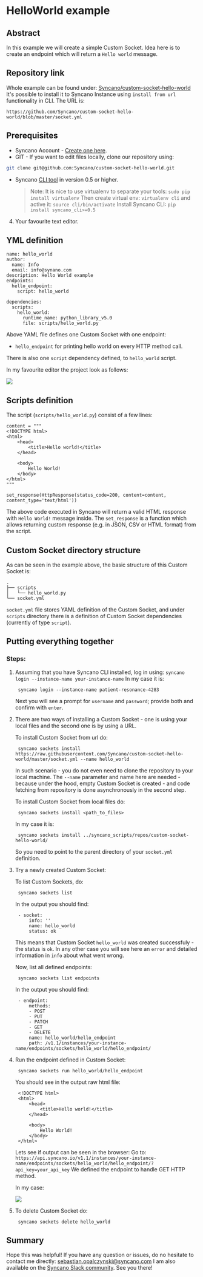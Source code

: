 # HelloWorld example

## Abstract

In this example we will create a simple Custom Socket. Idea here is to create an endpoint which will return
a `Hello world` message. 

## Repository link

Whole example can be found under: [Syncano/custom-socket-hello-world](https://github.com/Syncano/custom-socket-hello-world)
It's possible to install it to Syncano Instance using `install from url` functionality in CLI. The URL is:

`https://github.com/Syncano/custom-socket-hello-world/blob/master/socket.yml`

## Prerequisites

* Syncano Account - [Create one here](https://www.syncano.io/).  
* GIT - If you want to edit files locally, clone our repository using: 
```bash
git clone git@github.com:Syncano/custom-socket-hello-world.git
````
* Syncano [CLI tool](https://pypi.python.org/pypi/syncano-cli/0.5) in version 0.5 or higher.

    > Note:
    > It is nice to use virtualenv to separate your tools: `sudo pip install virtualenv`
    > Then create virtual env: `virtualenv cli` and active it: `source cli/bin/activate`
    > Install Syncano CLI: `pip install syncano_cli>=0.5`

4. Your favourite text editor.
  
## YML definition

    name: hello_world
    author:
      name: Info
      email: info@synano.com
    description: Hello World example
    endpoints:
      hello_endpoint:
        script: hello_world
    
    dependencies:
      scripts:
        hello_world:
          runtime_name: python_library_v5.0
          file: scripts/hello_world.py
          
Above YAML file defines one Custom Socket with one endpoint: 
* `hello_endpoint` for printing hello world on every HTTP method call.

There is also one `script` dependency defined, to `hello_world` script.

In my favourite editor the project look as follows:

![](../images/project_struct.png)

## Scripts definition

The script (`scripts/hello_world.py`) consist of a few lines:

    content = """
    <!DOCTYPE html>
    <html>
        <head>
            <title>Hello world!</title>
        </head>
    
        <body>
            Hello World!
        </body>
    </html>
    """
    
    set_response(HttpResponse(status_code=200, content=content, content_type='text/html'))

The above code executed in Syncano will return a valid HTML response with `Hello World!` message inside. 
The `set_response` is a function which allows returning custom response (e.g. in JSON, CSV or HTML format) from the script. 

## Custom Socket directory structure

As can be seen in the example above, the basic structure of this Custom Socket is:

    .
    ├── scripts
    │   └── hello_world.py
    └── socket.yml

`socket.yml` file stores YAML definition of the Custom Socket, and under `scripts` directory there is a definition
of Custom Socket dependencies (currently of type `script`).

## Putting everything together

### Steps:

1. Assuming that you have Syncano CLI installed, log in using: `syncano login --instance-name your-instance-name`
    In my case it is:
    
        syncano login --instance-name patient-resonance-4283

    Next you will see a prompt for `username` and `password`; provide both and confirm with `enter`.
    
2. There are two ways of installing a Custom Socket - one is using your local files and the second one is by using a URL.

    To install Custom Socket from url do:
    
        syncano sockets install https://raw.githubusercontent.com/Syncano/custom-socket-hello-world/master/socket.yml --name hello_world

    In such scenario - you do not even need to clone the repository to your local machine. The `--name` parameter and name here are needed - because under the hood, empty Custom Socket is created - and code fetching from repository is done asynchronously in the second step.
    
    To install Custom Socket from local files do:
    
        syncano sockets install <path_to_files>

    In my case it is:
    
        syncano sockets install ../syncano_scripts/repos/custom-socket-hello-world/

    So you need to point to the parent directory of your `socket.yml` definition.
     
3. Try a newly created Custom Socket:

    To list Custom Sockets, do:
    
        syncano sockets list

    In the output you should find:
    
        - socket:
            info: ''
            name: hello_world
            status: ok

    This means that Custom Socket `hello_world` was created successfuly - the status is `ok`. In any other case you will see here an `error` and detailed information in `info` about what went wrong.
    
    Now, list all defined endpoints:
    
        syncano sockets list endpoints

    In the output you should find:
    
        - endpoint:
            methods:
            - POST
            - PUT
            - PATCH
            - GET
            - DELETE
            name: hello_world/hello_endpoint
            path: /v1.1/instances/your-instance-name/endpoints/sockets/hello_world/hello_endpoint/

4. Run the endpoint defined in Custom Socket:

        syncano sockets run hello_world/hello_endpoint

    You should see in the output raw html file:
    
        <!DOCTYPE html>
        <html>
            <head>
                <title>Hello world!</title>
            </head>
        
            <body>
                Hello World!
            </body>   
        </html>

    Lets see if output can be seen in the browser:
    Go to: `https://api.syncano.io/v1.1/instances/your-instance-name/endpoints/sockets/hello_world/hello_endpoint/?api_key=your_api_key`
    We defined the endpoint to handle GET HTTP method. 
    
    In my case:
    
    ![](../images/hello_world.png)

5. To delete Custom Socket do:

        syncano sockets delete hello_world

## Summary

Hope this was helpful! If you have any question or issues, do no hesitate to contact me directly: sebastian.opalczynski@syncano.com
I am also available on the [Syncano Slack community](http://syncano-community.github.io/slack-invite/). See you there!

